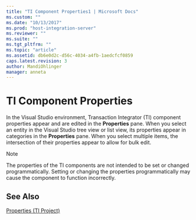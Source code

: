 ```yaml
---
title: "TI Component Properties1 | Microsoft Docs"
ms.custom: ""
ms.date: "10/13/2017"
ms.prod: "host-integration-server"
ms.reviewer: ""
ms.suite: ""
ms.tgt_pltfrm: ""
ms.topic: "article"
ms.assetid: db6e0d2c-d56c-4034-a4fb-1aedcfcf0859
caps.latest.revision: 3
author: MandiOhlinger
manager: anneta
---
```

# TI Component Properties
In the Visual Studio environment, Transaction Integrator (TI) component properties appear and are edited in the **Properties** pane. When you select an entity in the Visual Studio tree view or list view, its properties appear in categories in the **Properties** pane. When you select multiple items, the intersection of their properties appear to allow for bulk edit.  
  
> [!NOTE]
>  The properties of the TI components are not intended to be set or changed programmatically. Setting or changing the properties programmatically may cause the component to function incorrectly.  
  
## See Also  
 [Properties (TI Project)](../Topic/Properties%20\(TI%20Project\)1.md)